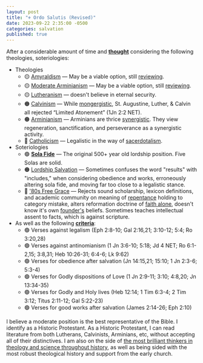 ```yaml
---
layout: post
title: "⚜️ Ordo Salutis (Revised)"
date: 2023-09-22 2:35:00 -0500
categories: salvation
published: true
---
```


After a considerable amount of time and [**thought**](https://sevenshepherd.github.io/how-do-you-know-you-are-saved/) considering the following theologies, soteriologies:

- Theologies
    - 🟡 [Amyraldism](https://sevenshepherd.github.io/ordo-salutis-amyraldian/) &mdash; May be a viable option, still [reviewing](https://sevenshepherd.github.io/election/).
    - 🟡 [Moderate Arminianism]() &mdash; May be a viable option, still [reviewing](https://sevenshepherd.github.io/election/).
    - 🟡 [Lutheranism](https://sevenshepherd.github.io/ordo-salutis-lutheran/) &mdash; doesn't believe in eternal security.
    - 🟠 [Calvinism](https://sevenshepherd.github.io/ordo-salutis-reformed//) &mdash; While [mongergistic](https://carm.org/dictionary/monergism/), St. Augustine, Luther, & Calvin all rejected “Limited Atonement” (1Jn 2:2 NET). 
    - 🟠 [Arminianism](https://sevenshepherd.github.io/ordo-salutis-arminian/) &mdash; Arminians are thrice [synergistic](https://carm.org/dictionary/synergism/). They view regeneration, sanctification, and perseverance as a synergistic activity.
    - 🔴 [Catholicism](https://sevenshepherd.github.io/ordo-salutis-roman-catholicism/) &mdash; Legalistic in the way of [sacerdotalism](https://carm.org/dictionary/sacerdotalism/).
- Soteriologies
    - 🟢 [**Sola Fide**](https://sevenshepherd.github.io/faith-alone/) &mdash; The original 500+ year old lordship position. Five Solas are solid.
    - 🟠 [Lordship Salvation]() &mdash; Sometimes confuses the word "results" with "includes," when considering obedience and works, erroneously altering sola fide, and moving far too close to a legalistic stance.
    - 🔴 ['80s Free Grace](https://sevenshepherd.github.io/repent/) &mdash; Rejects sound scholarship, lexicon definitions, and academic community on meaning of [repentance](https://sevenshepherd.github.io/chuck-smith-repentance/) holding to category mistake, alters reformation doctrine of [faith alone](https://sevenshepherd.github.io/faith-alone/), doesn't know it's own [founder's](https://sevenshepherd.github.io/practicing-sin/#ryrie_cite) beliefs. Sometimes teaches intellectual assent to facts, which is against scripture.
- As well as the following [**criteria**](https://sevenshepherd.github.io/how-do-you-know-you-are-saved/):
    - 🟢 Verses against legalism (Eph 2:8-10; Gal 2:16,21; 3:10-12; 5:4; Ro 3:20,28)
    - 🟢 Verses against antinomianism (1 Jn 3:6-10; 5:18; Jd 4 NET; Ro 6:1-2,15; 3:8,31; Heb 10:26-31; 6:4-6; Lk 9:62)
    - 🟢 Verses for obedience after salvation (Jn 14:15,21; 15:10; 1 Jn 2:3-6; 5:3-4)
    - 🟢 Verses for Godly dispositions of Love (1 Jn 2:9-11; 3:10; 4:8,20; Jn 13:34-35)
    - 🟢 Verses for Godly and Holy lives (Heb 12:14; 1 Tim 6:3-4; 2 Tim 3:12; Titus 2:11-12; Gal 5:22-23)
    - 🟢 Verses for good works after salvation (James 2:14-26; Eph 2:10)

I believe a moderate position is the best representative of the Bible. I identify as a Historic Protestant. As a Historic Protestant, I can read literature from both Lutherans, Calvinists, Arminians, etc, without accepting all of their distinctives. I am also on the side of [the most brilliant thinkers in theology and science throughout history](https://sevenshepherd.github.io/science/), as well as being sided with the most robust theological history and support from the early church.


<script>
    var refTagger = {
        settings: {
            bibleVersion: 'ESV'
        }
    }; 

    (function(d, t) {
        var n=d.querySelector('[nonce]');
        refTagger.settings.nonce = n && (n.nonce||n.getAttribute('nonce'));
        var g = d.createElement(t), s = d.getElementsByTagName(t)[0];
        g.src = 'https://api.reftagger.com/v2/RefTagger.js';
        g.nonce = refTagger.settings.nonce;
        s.parentNode.insertBefore(g, s);
    }(document, 'script'));
</script>
